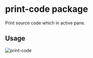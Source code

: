 # print-code package

Print source code which in active pane.

## Usage

![print-code](https://cloud.githubusercontent.com/assets/7911481/22056524/e11db500-dda3-11e6-9a2c-2267ae138940.gif)


